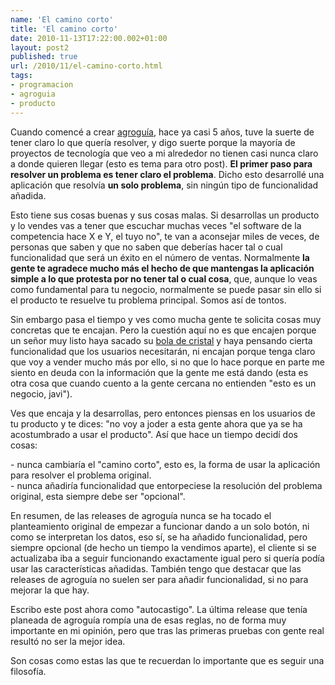 ```yaml
---
name: 'El camino corto'
title: 'El camino corto'
date: 2010-11-13T17:22:00.002+01:00
layout: post2
published: true
url: /2010/11/el-camino-corto.html
tags: 
- programacion
- agroguia
- producto
---
```


Cuando comencé a crear [agroguía](http://agroguia.es/), hace ya casi 5 años, tuve la suerte de tener claro lo que quería resolver, y digo suerte porque la mayoría de proyectos de tecnología que veo a mi alrededor no tienen casi nunca claro a donde quieren llegar (esto es tema para otro post). **El primer paso para resolver un problema es tener claro el problema**. Dicho esto desarrollé una aplicación que resolvía **un solo problema**, sin ningún tipo de funcionalidad añadida.  
  
Esto tiene sus cosas buenas y sus cosas malas. Si desarrollas un producto y lo vendes vas a tener que escuchar muchas veces "el software de la competencia hace X e Y, el tuyo no", te van a aconsejar miles de veces, de personas que saben y que no saben que deberías hacer tal o cual funcionalidad que será un éxito en el número de ventas. Normalmente **la gente te agradece mucho más el hecho de que mantengas la aplicación simple a lo que protesta por no tener tal o cual cosa**, que, aunque lo veas como fundamental para tu negocio, normalmente se puede pasar sin ello si el producto te resuelve tu problema principal. Somos así de tontos.  
  
Sin embargo pasa el tiempo y ves como mucha gente te solicita cosas muy concretas que te encajan. Pero la cuestión aquí no es que encajen porque un señor muy listo haya sacado su [bola de cristal](http://37signals.com/rework/images/art-planningisguessing.png) y haya pensando cierta funcionalidad que los usuarios necesitarán, ni encajan porque tenga claro que voy a vender mucho más por ello, si no que lo hace porque en parte me siento en deuda con la información que la gente me está dando (esta es otra cosa que cuando cuento a la gente cercana no entienden "esto es un negocio, javi").  
  
Ves que encaja y la desarrollas, pero entonces piensas en los usuarios de tu producto y te dices: "no voy a joder a esta gente ahora que ya se ha acostumbrado a usar el producto". Así que hace un tiempo decidí dos cosas:  
  
\- nunca cambiaría el "camino corto", esto es, la forma de usar la aplicación para resolver el problema original.  
\- nunca añadiría funcionalidad que entorpeciese la resolución del problema original, esta siempre debe ser "opcional".  
  
En resumen, de las releases de agroguía nunca se ha tocado el planteamiento original de empezar a funcionar dando a un solo botón, ni como se interpretan los datos, eso sí, se ha añadido funcionalidad, pero siempre opcional (de hecho un tiempo la vendimos aparte), el cliente si se actualizaba iba a seguir funcionando exactamente igual pero si quería podía usar las características añadidas. También tengo que destacar que las releases de agroguía no suelen ser para añadir funcionalidad, si no para mejorar la que hay.  
  
Escribo este post ahora como "autocastigo". La última release que tenía planeada de agroguía rompía una de esas reglas, no de forma muy importante en mi opinión, pero que tras las primeras pruebas con gente real resultó no ser la mejor idea.  
  
Son cosas como estas las que te recuerdan lo importante que es seguir una filosofía.